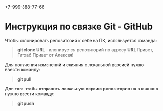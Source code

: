 +7-999-888-77-66
# Инструкция по связке Git - GitHub

Чтобы склонировать репозиторий к себе на ПК, используется команда: 
> **git clone URL** - клонируется репозиторий по адресу **URL** 
Привет, Гитхаб
Привет от Алексея!

Для получения изменений и слияния с локальной версией нужно ввести команду:
> **git pull**

Для того чтобы отправить локальную версию репозитория на внешнюю нужно ввести команду:
> **git push**